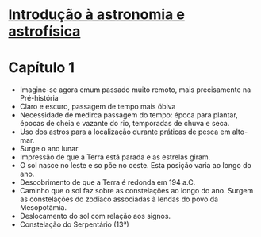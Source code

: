 # [Introdução à astronomia e astrofísica](http://plutao.sid.inpe.br/ibi/8JMKD3MGP3W/4BLL6UB)

# **Capítulo 1**

- Imagine-se agora emum passado muito remoto, mais precisamente na Pré-história
- Claro e escuro, passagem de tempo mais óbiva
- Necessidade de medirca passagem do tempo: época para plantar, épocas de cheia e vazante do rio, temporadas de chuva e seca.
- Uso dos astros para a localização durante práticas de pesca em alto-mar.
- Surge o ano lunar
- Impressão de que a Terra está parada e as estrelas giram.
- O sol nasce no leste e so põe no oeste. Esta posição varia ao longo do ano.
- Descobrimento de que a Terra é redonda em 194 a.C.
- Caminho que o sol faz sobre as constelações ao longo do ano. Surgem as constelações do zodíaco associadas à lendas do povo da Mesopotâmia.
- Deslocamento do sol com relação aos signos.
- Constelação do Serpentário (13ª)
